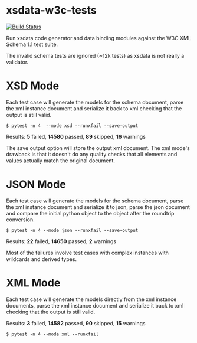 # xsdata-w3c-tests

[![Build Status](https://github.com/tefra/xsdata-w3c-tests/workflows/tests/badge.svg)](https://github.com/tefra/xsdata-w3c-tests/actions)

Run xsdata code generator and data binding modules against the W3C XML Schema 1.1 test
suite.

The invalid schema tests are ignored (~12k tests) as xsdata is not really a validator.

# XSD Mode

Each test case will generate the models for the schema document, parse the xml instance
document and serialize it back to xml checking that the output is still valid.

```terminal
$ pytest -n 4  --mode xsd --runxfail --save-output
```

Results: **5** failed, **14580** passed, **89** skipped, **16** warnings

The save output option will store the output xml document. The xml mode's drawback is
that it doesn't do any quality checks that all elements and values actually match the
original document.

# JSON Mode

Each test case will generate the models for the schema document, parse the xml instance
document and serialize it to json, parse the json document and compare the initial
python object to the object after the roundtrip conversion.

```terminal
$ pytest -n 4 --mode json --runxfail --save-output
```

Results: **22** failed, **14650** passed, **2** warnings

Most of the failures involve test cases with complex instances with wildcards and
derived types.

# XML Mode

Each test case will generate the models directly from the xml instance documents, parse
the xml instance document and serialize it back to xml checking that the output is still
valid.

Results: **3** failed, **14582** passed, **90** skipped, **15** warnings

```terminal
$ pytest -n 4 --mode xml --runxfail
```
